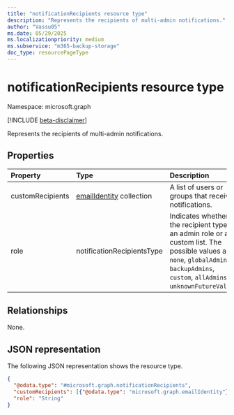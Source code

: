 ```yaml
---
title: "notificationRecipients resource type"
description: "Represents the recipients of multi-admin notifications."
author: "Vassu05"
ms.date: 05/29/2025
ms.localizationpriority: medium
ms.subservice: "m365-backup-storage"
doc_type: resourcePageType
---
```


# notificationRecipients resource type

Namespace: microsoft.graph

[!INCLUDE [beta-disclaimer](../../includes/beta-disclaimer.md)]

Represents the recipients of multi-admin notifications.

## Properties
|Property|Type|Description|
|:---|:---|:---|
|customRecipients|[emailIdentity](../resources/emailidentity.md) collection|A list of users or groups that receive notifications.|
|role|notificationRecipientsType|Indicates whether the recipient type is an admin role or a custom list. The possible values are: `none`, `globalAdmins`, `backupAdmins`, `custom`, `allAdmins`, `unknownFutureValue`.|

## Relationships
None.

## JSON representation
The following JSON representation shows the resource type.
<!-- {
  "blockType": "resource",
  "@odata.type": "microsoft.graph.notificationRecipients"
}
-->
``` json
{
  "@odata.type": "#microsoft.graph.notificationRecipients",
  "customRecipients": [{"@odata.type": "microsoft.graph.emailIdentity"}],
  "role": "String"
}
```
